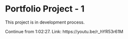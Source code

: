 <h1>Portfolio Project - 1</h1>
<p>This project is in development process.</p>
<p>Continue from 1:02:27. Link: https://youtu.be/r_hYR53r61M</p>